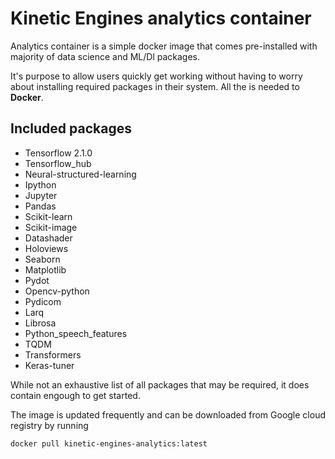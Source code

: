 # Kinetic Engines analytics container

Analytics container is a simple docker image that comes pre-installed with majority of data science and 
ML/Dl packages. 

It's purpose to allow users quickly get working without having to worry about installing required packages in 
their system. All the is needed to **Docker**.

## Included packages

- Tensorflow  2.1.0
- Tensorflow_hub
- Neural-structured-learning
- Ipython
- Jupyter
- Pandas
- Scikit-learn
- Scikit-image
- Datashader
- Holoviews
- Seaborn
- Matplotlib
- Pydot
- Opencv-python
- Pydicom
- Larq
- Librosa
- Python_speech_features
- TQDM
- Transformers
- Keras-tuner

While not an exhaustive list of all packages that may be required, it does contain engough to get started. 

The image is updated frequently and can be downloaded from Google cloud registry by running

```sh
docker pull kinetic-engines-analytics:latest 
```